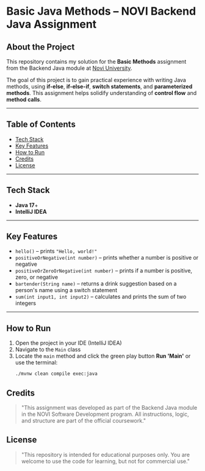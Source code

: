 # Basic Java Methods – NOVI Backend Java Assignment

## About the Project

This repository contains my solution for the **Basic Methods** assignment from the Backend Java module at [Novi University](https://www.novi.nl).

The goal of this project is to gain practical experience with writing Java methods, using **if-else**, **if-else-if**, **switch statements**, and **parameterized methods**. This assignment helps solidify understanding of **control flow** and **method calls**.

---

## Table of Contents

- [Tech Stack](#tech-stack)
- [Key Features](#key-features)
- [How to Run](#how-to-run)
- [Credits](#credits)
- [License](#license)

---

## Tech Stack

- **Java 17**+
- **IntelliJ IDEA**

---

## Key Features

- `hello()` – prints `"Hello, world!"`
- `positiveOrNegative(int number)` – prints whether a number is positive or negative
- `positiveOrZeroOrNegative(int number)` – prints if a number is positive, zero, or negative
- `bartender(String name)` – returns a drink suggestion based on a person's name using a switch statement
- `sum(int input1, int input2)` – calculates and prints the sum of two integers

---

## How to Run

1. Open the project in your IDE (IntelliJ IDEA)
2. Navigate to the `Main` class
3. Locate the `main` method and click the green play button **Run 'Main'** or use the terminal:
    ```bash
    ./mvnw clean compile exec:java
    ```


## Credits
> "This assignment was developed as part of the Backend Java module in the NOVI Software Development program. All instructions, logic, and structure are part of the official coursework."

## License
> "This repository is intended for educational purposes only. You are welcome to use the code for learning, but not for commercial use."

